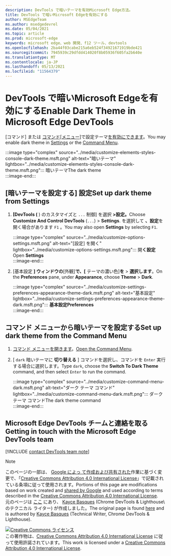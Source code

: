 ```yaml
---
description: DevTools で暗いテーマを有効Microsoft Edge方法。
title: DevTools で暗いMicrosoft Edgeを有効にする
author: MSEdgeTeam
ms.author: msedgedevrel
ms.date: 05/04/2021
ms.topic: article
ms.prod: microsoft-edge
keywords: microsoft edge、web 開発、f12 ツール、devtools
ms.openlocfilehash: 2ba44f03cabe215a6eb524f34921671919bde421
ms.sourcegitcommit: 7945939c29dfdd414020f8b05936f605fa2b640e
ms.translationtype: MT
ms.contentlocale: ja-JP
ms.lasthandoff: 05/13/2021
ms.locfileid: "11564379"
---
```

<!-- Copyright Kayce Basques 

   Licensed under the Apache License, Version 2.0 (the "License");
   you may not use this file except in compliance with the License.
   You may obtain a copy of the License at

       https://www.apache.org/licenses/LICENSE-2.0

   Unless required by applicable law or agreed to in writing, software
   distributed under the License is distributed on an "AS IS" BASIS,
   WITHOUT WARRANTIES OR CONDITIONS OF ANY KIND, either express or implied.
   See the License for the specific language governing permissions and
   limitations under the License.  -->
# <a name="enable-dark-theme-in-microsoft-edge-devtools"></a><span data-ttu-id="bcb78-104">DevTools で暗いMicrosoft Edgeを有効にする</span><span class="sxs-lookup"><span data-stu-id="bcb78-104">Enable Dark Theme in Microsoft Edge DevTools</span></span>  

<span data-ttu-id="bcb78-105">[コマンド] または [コマンド[メニュー]](#set-up-dark-theme-from-settings)で設定テーマ[を有効にできます](#set-up-dark-theme-from-the-command-menu)。</span><span class="sxs-lookup"><span data-stu-id="bcb78-105">You may enable dark theme in [Settings](#set-up-dark-theme-from-settings) or the [Command Menu](#set-up-dark-theme-from-the-command-menu).</span></span>  

:::image type="complex" source="../media/customize-elements-styles-console-dark-theme.msft.png" alt-text="暗いテーマ" lightbox="../media/customize-elements-styles-console-dark-theme.msft.png":::
   <span data-ttu-id="bcb78-107">暗いテーマ</span><span class="sxs-lookup"><span data-stu-id="bcb78-107">The dark theme</span></span>  
:::image-end:::  

## <a name="set-up-dark-theme-from-settings"></a><span data-ttu-id="bcb78-108">[暗いテーマを設定する] 設定</span><span class="sxs-lookup"><span data-stu-id="bcb78-108">Set up dark theme from Settings</span></span>  

1.  <span data-ttu-id="bcb78-109">**[DevTools \(** \) のカスタマイズと `...` 制御] を選択 **>設定。**</span><span class="sxs-lookup"><span data-stu-id="bcb78-109">Choose **Customize And Control DevTools** \(`...`\) > **Settings**.</span></span>  <span data-ttu-id="bcb78-110">を選択して **、設定**を開く場合があります `F1` 。</span><span class="sxs-lookup"><span data-stu-id="bcb78-110">You may also open **Settings** by selecting `F1`.</span></span>  
    
    :::image type="complex" source="../media/customize-options-settings.msft.png" alt-text="[設定] を開く" lightbox="../media/customize-options-settings.msft.png":::
       <span data-ttu-id="bcb78-112">開**く設定**</span><span class="sxs-lookup"><span data-stu-id="bcb78-112">Open **Settings**</span></span>  
    :::image-end:::  

1.  <span data-ttu-id="bcb78-113">[基本設定 **] ウィンドウの**[外観]**で、[** テーマの濃い色]**を**  >  **選択します**。</span><span class="sxs-lookup"><span data-stu-id="bcb78-113">On the **Preferences** pane,  under **Appearance**, choose **Theme** > **Dark**.</span></span>  
    
    :::image type="complex" source="../media/customize-settings-preferences-appearance-theme-dark.msft.png" alt-text="基本設定" lightbox="../media/customize-settings-preferences-appearance-theme-dark.msft.png":::
       **<span data-ttu-id="bcb78-115">基本設定</span><span class="sxs-lookup"><span data-stu-id="bcb78-115">Preferences</span></span>**  
    :::image-end:::  

## <a name="set-up-dark-theme-from-the-command-menu"></a><span data-ttu-id="bcb78-116">コマンド メニューから暗いテーマを設定する</span><span class="sxs-lookup"><span data-stu-id="bcb78-116">Set up dark theme from the Command Menu</span></span>  

1.  <span data-ttu-id="bcb78-117">[コマンド メニューを開きます][DevtoolsCommandMenu]。</span><span class="sxs-lookup"><span data-stu-id="bcb78-117">[Open the Command Menu][DevtoolsCommandMenu].</span></span>  
1.  <span data-ttu-id="bcb78-118">[ `dark` 暗いテーマに **切り替える** ] コマンドを選択し、コマンドを `Enter` 実行する場合に選択します。</span><span class="sxs-lookup"><span data-stu-id="bcb78-118">Type `dark`, choose the **Switch To Dark Theme** command, and then select `Enter` to run the command.</span></span>  
    
    :::image type="complex" source="../media/customize-command-menu-dark.msft.png" alt-text="ダーク テーマ コマンド" lightbox="../media/customize-command-menu-dark.msft.png":::
       <span data-ttu-id="bcb78-120">ダーク テーマ コマンド</span><span class="sxs-lookup"><span data-stu-id="bcb78-120">The dark theme command</span></span>  
    :::image-end:::  
    
## <a name="getting-in-touch-with-the-microsoft-edge-devtools-team"></a><span data-ttu-id="bcb78-121">Microsoft Edge DevTools チームと連絡を取る</span><span class="sxs-lookup"><span data-stu-id="bcb78-121">Getting in touch with the Microsoft Edge DevTools team</span></span>  

[!INCLUDE [contact DevTools team note](../includes/contact-devtools-team-note.md)]  

<!-- links -->  

[DevtoolsCommandMenu]: ../command-menu/index.md "コマンド メニュー |Microsoft Docs"  

> [!NOTE]
> <span data-ttu-id="bcb78-123">このページの一部は、 [Google によっ て作成および共有された][GoogleSitePolicies]作業に基づく変更で、「[Creative Commons Attribution 4.0 International License][CCA4IL]」で記載されている条項に従って使用されます。</span><span class="sxs-lookup"><span data-stu-id="bcb78-123">Portions of this page are modifications based on work created and [shared by Google][GoogleSitePolicies] and used according to terms described in the [Creative Commons Attribution 4.0 International License][CCA4IL].</span></span>  
> <span data-ttu-id="bcb78-124">元のページは [ここ](https://developers.google.com/web/tools/chrome-devtools/customize/dark-theme) にあり、 [Kayce Basques][KayceBasques] \(Chrome DevTools \& Lighthouse\ のテクニカル ライター) が作成しました。</span><span class="sxs-lookup"><span data-stu-id="bcb78-124">The original page is found [here](https://developers.google.com/web/tools/chrome-devtools/customize/dark-theme) and is authored by [Kayce Basques][KayceBasques] \(Technical Writer, Chrome DevTools \& Lighthouse\).</span></span>  

[![Creative Commons ライセンス][CCby4Image]][CCA4IL]  
<span data-ttu-id="bcb78-126">この著作物は、[Creative Commons Attribution 4.0 International License][CCA4IL] に従って使用許諾されています。</span><span class="sxs-lookup"><span data-stu-id="bcb78-126">This work is licensed under a [Creative Commons Attribution 4.0 International License][CCA4IL].</span></span>  

[CCA4IL]: https://creativecommons.org/licenses/by/4.0  
[CCby4Image]: https://i.creativecommons.org/l/by/4.0/88x31.png  
[GoogleSitePolicies]: https://developers.google.com/terms/site-policies  
[KayceBasques]: https://developers.google.com/web/resources/contributors#kayce-basques  
